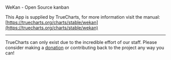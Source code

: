 WeKan - Open Source kanban

This App is supplied by TrueCharts, for more information visit the manual: [https://truecharts.org/charts/stable/wekan](https://truecharts.org/charts/stable/wekan)

---

TrueCharts can only exist due to the incredible effort of our staff.
Please consider making a [donation](https://truecharts.org/sponsor) or contributing back to the project any way you can!
